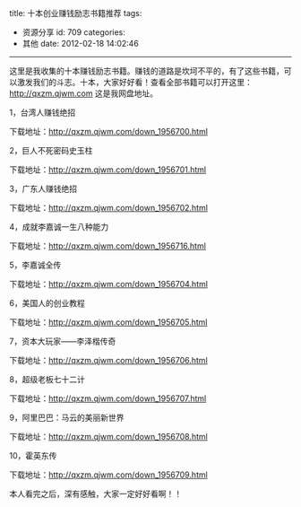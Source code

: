 title: 十本创业赚钱励志书籍推荐
tags:
  - 资源分享
id: 709
categories:
  - 其他
date: 2012-02-18 14:02:46
---

这里是我收集的十本赚钱励志书籍。赚钱的道路是坎坷不平的，有了这些书籍，可以激发我们的斗志。十本，大家好好看！查看全部书籍可以打开这里：http://qxzm.qjwm.com 这是我网盘地址。

1，台湾人赚钱绝招

下载地址：http://qxzm.qjwm.com/down_1956700.html

2，巨人不死密码史玉柱

下载地址：http://qxzm.qjwm.com/down_1956701.html

3，广东人赚钱绝招

下载地址：http://qxzm.qjwm.com/down_1956702.html

4，成就李嘉诚一生八种能力

下载地址：http://qxzm.qjwm.com/down_1956716.html

5，李嘉诚全传

下载地址：http://qxzm.qjwm.com/down_1956704.html

6，美国人的创业教程

下载地址：http://qxzm.qjwm.com/down_1956705.html

7，资本大玩家——李泽楷传奇

下载地址：http://qxzm.qjwm.com/down_1956706.html

8，超级老板七十二计

下载地址：http://qxzm.qjwm.com/down_1956707.html

9，阿里巴巴：马云的美丽新世界

下载地址：http://qxzm.qjwm.com/down_1956708.html

10，霍英东传

下载地址：http://qxzm.qjwm.com/down_1956709.html

本人看完之后，深有感触，大家一定好好看啊！！